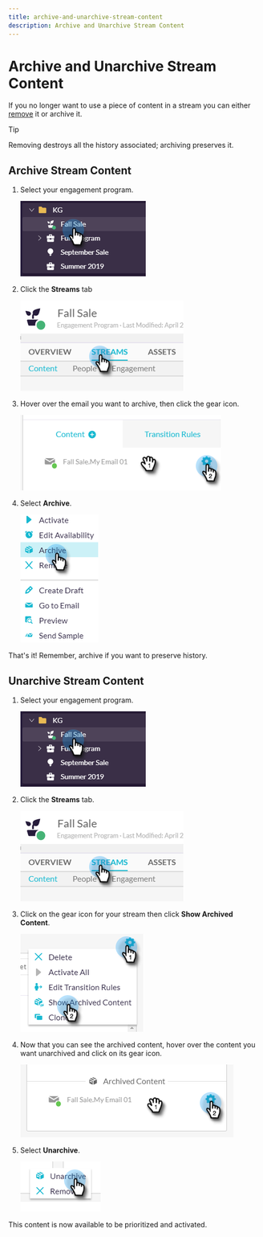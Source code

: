 ```yaml
---
title: archive-and-unarchive-stream-content
description: Archive and Unarchive Stream Content
---
```


# Archive and Unarchive Stream Content

If you no longer want to use a piece of content in a stream you can either [remove](/help/sky/remove-stream-content.md) it or archive it.

>[!TIP]
>
>Removing destroys all the history associated; archiving
>preserves it.

## Archive Stream Content

1. Select your engagement program.

   ![Image One](/help/sky/assets/engagement-programs/archive-and-unarchive-stream-content/archive-and-unarchive-stream-content-1.png)

1. Click the **Streams** tab

   ![Image Two](/help/sky/assets/engagement-programs/archive-and-unarchive-stream-content/archive-and-unarchive-stream-content-2.png)

1. Hover over the email you want to archive, then click the gear icon.

   ![Image Three](/help/sky/assets/engagement-programs/archive-and-unarchive-stream-content/archive-and-unarchive-stream-content-3.png)

1. Select **Archive**.

   ![Image Four](/help/sky/assets/engagement-programs/archive-and-unarchive-stream-content/archive-and-unarchive-stream-content-4.png)

That's it! Remember, archive if you want to preserve history.

## Unarchive Stream Content

1. Select your engagement program.

   ![Image Five](/help/sky/assets/engagement-programs/archive-and-unarchive-stream-content/archive-and-unarchive-stream-content-5.png)

1. Click the **Streams** tab.

   ![Image Six](/help/sky/assets/engagement-programs/archive-and-unarchive-stream-content/archive-and-unarchive-stream-content-6.png)

1. Click on the gear icon for your stream then click **Show Archived Content**.

   ![Image Seven](/help/sky/assets/engagement-programs/archive-and-unarchive-stream-content/archive-and-unarchive-stream-content-7.png)

1. Now that you can see the archived content, hover over the content you want unarchived and click on its gear icon.

   ![Image Eight](/help/sky/assets/engagement-programs/archive-and-unarchive-stream-content/archive-and-unarchive-stream-content-8.png)

1. Select **Unarchive**.

   ![Image Nine](/help/sky/assets/engagement-programs/archive-and-unarchive-stream-content/archive-and-unarchive-stream-content-9.png)

This content is now available to be prioritized and activated.
